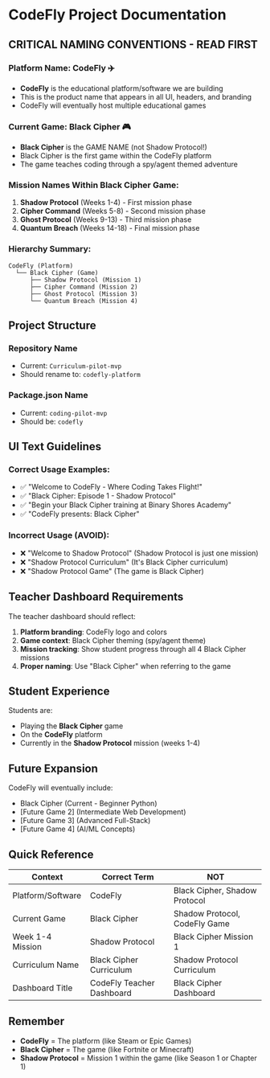 # CodeFly Project Documentation

## CRITICAL NAMING CONVENTIONS - READ FIRST

### Platform Name: CodeFly ✈️
- **CodeFly** is the educational platform/software we are building
- This is the product name that appears in all UI, headers, and branding
- CodeFly will eventually host multiple educational games

### Current Game: Black Cipher 🎮
- **Black Cipher** is the GAME NAME (not Shadow Protocol!)
- Black Cipher is the first game within the CodeFly platform
- The game teaches coding through a spy/agent themed adventure

### Mission Names Within Black Cipher Game:
1. **Shadow Protocol** (Weeks 1-4) - First mission phase
2. **Cipher Command** (Weeks 5-8) - Second mission phase  
3. **Ghost Protocol** (Weeks 9-13) - Third mission phase
4. **Quantum Breach** (Weeks 14-18) - Final mission phase

### Hierarchy Summary:
```
CodeFly (Platform)
  └── Black Cipher (Game)
      ├── Shadow Protocol (Mission 1)
      ├── Cipher Command (Mission 2)
      ├── Ghost Protocol (Mission 3)
      └── Quantum Breach (Mission 4)
```

## Project Structure

### Repository Name
- Current: `Curriculum-pilot-mvp`
- Should rename to: `codefly-platform`

### Package.json Name
- Current: `coding-pilot-mvp`
- Should be: `codefly`

## UI Text Guidelines

### Correct Usage Examples:
- ✅ "Welcome to CodeFly - Where Coding Takes Flight!"
- ✅ "Black Cipher: Episode 1 - Shadow Protocol"
- ✅ "Begin your Black Cipher training at Binary Shores Academy"
- ✅ "CodeFly presents: Black Cipher"

### Incorrect Usage (AVOID):
- ❌ "Welcome to Shadow Protocol" (Shadow Protocol is just one mission)
- ❌ "Shadow Protocol Curriculum" (It's Black Cipher curriculum)
- ❌ "Shadow Protocol Game" (The game is Black Cipher)

## Teacher Dashboard Requirements

The teacher dashboard should reflect:
1. **Platform branding**: CodeFly logo and colors
2. **Game context**: Black Cipher theming (spy/agent theme)
3. **Mission tracking**: Show student progress through all 4 Black Cipher missions
4. **Proper naming**: Use "Black Cipher" when referring to the game

## Student Experience

Students are:
- Playing the **Black Cipher** game
- On the **CodeFly** platform
- Currently in the **Shadow Protocol** mission (weeks 1-4)

## Future Expansion

CodeFly will eventually include:
- Black Cipher (Current - Beginner Python)
- [Future Game 2] (Intermediate Web Development)
- [Future Game 3] (Advanced Full-Stack)
- [Future Game 4] (AI/ML Concepts)

## Quick Reference

| Context | Correct Term | NOT |
|---------|-------------|-----|
| Platform/Software | CodeFly | Black Cipher, Shadow Protocol |
| Current Game | Black Cipher | Shadow Protocol, CodeFly Game |
| Week 1-4 Mission | Shadow Protocol | Black Cipher Mission 1 |
| Curriculum Name | Black Cipher Curriculum | Shadow Protocol Curriculum |
| Dashboard Title | CodeFly Teacher Dashboard | Black Cipher Dashboard |

## Remember
- **CodeFly** = The platform (like Steam or Epic Games)
- **Black Cipher** = The game (like Fortnite or Minecraft)
- **Shadow Protocol** = Mission 1 within the game (like Season 1 or Chapter 1)